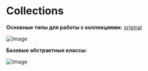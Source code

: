 # Collections

**Основные типы для работы с коллекциями:**
[original](https://www.intuit.ru/studies/courses/16/16/lecture/27131?page=2)

![Image](https://www.intuit.ru/EDI/26_02_18_2/1519597383-19568/tutorial/57/objects/14/files/14-1.gif)



**Базовые абстрактные классы:**

![Image](https://www.intuit.ru/EDI/26_02_18_2/1519597383-19568/tutorial/57/objects/14/files/14-2.gif)